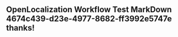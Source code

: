 <properties
ms.topic="hero-topic1"
ms.test1="hero-topic"
ms.test2="test"/>

## OpenLocalization Workflow Test MarkDown 4674c439-d23e-4977-8682-ff3992e5747e thanks!
